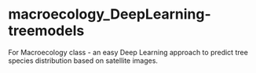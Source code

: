 # macroecology_DeepLearning-treemodels
For Macroecology class - an easy Deep Learning approach to predict tree species distribution based on satellite images.
